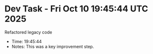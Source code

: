# Dev Task - Fri Oct 10 19:45:44 UTC 2025
Refactored legacy code
- Time: 19:45:44
- Notes: This was a key improvement step.
